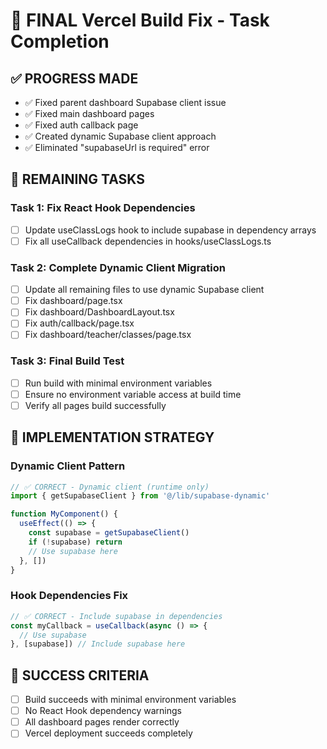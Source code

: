 # 🎯 FINAL Vercel Build Fix - Task Completion

## ✅ **PROGRESS MADE**
- ✅ Fixed parent dashboard Supabase client issue
- ✅ Fixed main dashboard pages
- ✅ Fixed auth callback page
- ✅ Created dynamic Supabase client approach
- ✅ Eliminated "supabaseUrl is required" error

## 🔄 **REMAINING TASKS**

### **Task 1: Fix React Hook Dependencies**
- [ ] Update useClassLogs hook to include supabase in dependency arrays
- [ ] Fix all useCallback dependencies in hooks/useClassLogs.ts

### **Task 2: Complete Dynamic Client Migration**
- [ ] Update all remaining files to use dynamic Supabase client
- [ ] Fix dashboard/page.tsx
- [ ] Fix dashboard/DashboardLayout.tsx  
- [ ] Fix auth/callback/page.tsx
- [ ] Fix dashboard/teacher/classes/page.tsx

### **Task 3: Final Build Test**
- [ ] Run build with minimal environment variables
- [ ] Ensure no environment variable access at build time
- [ ] Verify all pages build successfully

## 🔧 **IMPLEMENTATION STRATEGY**

### **Dynamic Client Pattern**
```typescript
// ✅ CORRECT - Dynamic client (runtime only)
import { getSupabaseClient } from '@/lib/supabase-dynamic'

function MyComponent() {
  useEffect(() => {
    const supabase = getSupabaseClient()
    if (!supabase) return
    // Use supabase here
  }, [])
}
```

### **Hook Dependencies Fix**
```typescript
// ✅ CORRECT - Include supabase in dependencies
const myCallback = useCallback(async () => {
  // Use supabase
}, [supabase]) // Include supabase here
```

## 🎯 **SUCCESS CRITERIA**
- [ ] Build succeeds with minimal environment variables
- [ ] No React Hook dependency warnings
- [ ] All dashboard pages render correctly
- [ ] Vercel deployment succeeds completely